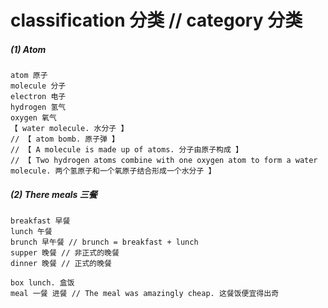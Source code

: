 # classification 分类 // category 分类

##### (1) Atom

```
atom 原子
molecule 分子
electron 电子
hydrogen 氢气
oxygen 氧气
【 water molecule. 水分子 】
// 【 atom bomb. 原子弹 】
// 【 A molecule is made up of atoms. 分子由原子构成 】
// 【 Two hydrogen atoms combine with one oxygen atom to form a water molecule. 两个氢原子和一个氧原子结合形成一个水分子 】
```

##### (2) There meals 三餐

```
breakfast 早餐
lunch 午餐
brunch 早午餐 // brunch = breakfast + lunch
supper 晚餐 // 非正式的晚餐
dinner 晚餐 // 正式的晚餐

box lunch. 盒饭
meal 一餐 进餐 // The meal was amazingly cheap. 这餐饭便宜得出奇
```

